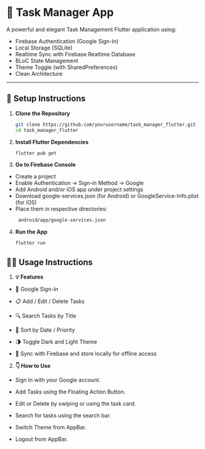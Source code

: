 # 📝 Task Manager App

A powerful and elegant Task Management Flutter application using:

- Firebase Authentication (Google Sign-In)
- Local Storage (SQLite)
- Realtime Sync with Firebase Realtime Database
- BLoC State Management
- Theme Toggle (with SharedPreferences)
- Clean Architecture

---

## 🚀 Setup Instructions

1. **Clone the Repository**
   ```bash
   git clone https://github.com/yourusername/task_manager_flutter.git
   cd task_manager_flutter

2. **Install Flutter Dependencies**
   ```bash
   flutter pub get

3. **Go to Firebase Console**
- Create a project
- Enable Authentication → Sign-in Method → Google
- Add Android and/or iOS app under project settings
- Download google-services.json (for Android) or GoogleService-Info.plist (for iOS)
- Place them in respective directories:
  ```bash
   android/app/google-services.json

4. **Run the App**
   ```bash 
   flutter run


## 🧑‍💻 Usage Instructions
   1. **💡 Features**
   - 🔐 Google Sign-In

   - 📋 Add / Edit / Delete Tasks
   
   - 🔍 Search Tasks by Title

   - 📅 Sort by Date / Priority

   - 🌗 Toggle Dark and Light Theme

   - 🔄 Sync with Firebase and store locally for offline access

   2. **👇 How to Use**
   - Sign In with your Google account.

   - Add Tasks using the Floating Action Button.

   - Edit or Delete by swiping or using the task card.

   - Search for tasks using the search bar.

   - Switch Theme from AppBar.

   - Logout from AppBar.
